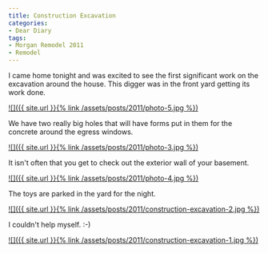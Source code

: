 ```yaml
---
title: Construction Excavation
categories:
- Dear Diary
tags:
- Morgan Remodel 2011
- Remodel
---
```


I came home tonight and was excited to see the first significant work on the excavation around the house.
This digger was in the front yard getting its work done.

[![]({{ site.url }}{% link /assets/posts/2011/photo-5.jpg %})](http://thingelstad.com/s/construction-excavation/photo-5-2/img)

We have two really big holes that will have forms put in them for the concrete around the egress windows.

[![]({{ site.url }}{% link /assets/posts/2011/photo-3.jpg %})](http://thingelstad.com/s/construction-excavation/photo-3-2/img)

It isn't often that you get to check out the exterior wall of your basement.

[![]({{ site.url }}{% link /assets/posts/2011/photo-4.jpg %})](http://thingelstad.com/s/construction-excavation/photo-4-2/img)

The toys are parked in the yard for the night.

[![]({{ site.url }}{% link /assets/posts/2011/construction-excavation-2.jpg %})](http://thingelstad.com/s/construction-excavation/photo-2-4/img)

I couldn't help myself. :-)

[![]({{ site.url }}{% link /assets/posts/2011/construction-excavation-1.jpg %})](http://thingelstad.com/s/construction-excavation/photo-1-3/img)
